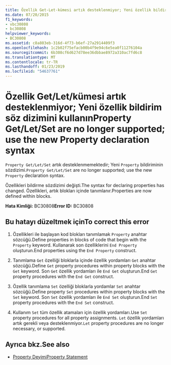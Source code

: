 ```yaml
---
title: Özellik Get-Let-kümesi artık desteklenmiyor; Yeni özellik bildirim söz dizimini kullanın
ms.date: 07/20/2015
f1_keywords:
- vbc30808
- bc30808
helpviewer_keywords:
- BC30808
ms.assetid: c8a803eb-316d-4f73-b6ef-27a2914409f3
ms.openlocfilehash: 1c2b02f75efacb00b4f9e94c6e5ea0f11276104a
ms.sourcegitcommit: 6b308cf6d627d78ee36dbbae8972a310ac7fd6c8
ms.translationtype: MT
ms.contentlocale: tr-TR
ms.lasthandoff: 01/23/2019
ms.locfileid: "54637761"
---
```

# <a name="property-getletset-are-no-longer-supported-use-the-new-property-declaration-syntax"></a><span data-ttu-id="3abbf-102">Özellik Get/Let/kümesi artık desteklenmiyor; Yeni özellik bildirim söz dizimini kullanın</span><span class="sxs-lookup"><span data-stu-id="3abbf-102">Property Get/Let/Set are no longer supported; use the new Property declaration syntax</span></span>
<span data-ttu-id="3abbf-103">`Property Get/Let/Set` artık desteklenmemektedir; Yeni `Property` bildiriminin sözdizimi.</span><span class="sxs-lookup"><span data-stu-id="3abbf-103">`Property Get/Let/Set` are no longer supported; use the new `Property` declaration syntax.</span></span>  
  
 <span data-ttu-id="3abbf-104">Özellikleri bildirme sözdizimi değişti.</span><span class="sxs-lookup"><span data-stu-id="3abbf-104">The syntax for declaring properties has changed.</span></span> <span data-ttu-id="3abbf-105">Özellikleri, artık blokları içinde tanımlanır.</span><span class="sxs-lookup"><span data-stu-id="3abbf-105">Properties are now defined within blocks.</span></span>  
  
 <span data-ttu-id="3abbf-106">**Hata Kimliği:** BC30808</span><span class="sxs-lookup"><span data-stu-id="3abbf-106">**Error ID:** BC30808</span></span>  
  
## <a name="to-correct-this-error"></a><span data-ttu-id="3abbf-107">Bu hatayı düzeltmek için</span><span class="sxs-lookup"><span data-stu-id="3abbf-107">To correct this error</span></span>  
  
1.  <span data-ttu-id="3abbf-108">Özellikleri ile başlayan kod blokları tanımlamak `Property` anahtar sözcüğü.</span><span class="sxs-lookup"><span data-stu-id="3abbf-108">Define properties in blocks of code that begin with the `Property` keyword.</span></span> <span data-ttu-id="3abbf-109">Kullanarak son özelliklerini `End Property` oluşturun.</span><span class="sxs-lookup"><span data-stu-id="3abbf-109">End properties using the `End Property` construct.</span></span>  
  
2.  <span data-ttu-id="3abbf-110">Tanımlama `Get` özelliği bloklarla içinde özellik yordamları `Get` anahtar sözcüğü.</span><span class="sxs-lookup"><span data-stu-id="3abbf-110">Define `Get` property procedures within property blocks with the `Get` keyword.</span></span> <span data-ttu-id="3abbf-111">Son `Get` özellik yordamları ile `End Get` oluşturun.</span><span class="sxs-lookup"><span data-stu-id="3abbf-111">End `Get` property procedures with the `End Get` construct.</span></span>  
  
3.  <span data-ttu-id="3abbf-112">Özellik tanımlama `Set` özelliği bloklarla yordamlar `Set` anahtar sözcüğü.</span><span class="sxs-lookup"><span data-stu-id="3abbf-112">Define property `Set` procedures within property blocks with the `Set` keyword.</span></span> <span data-ttu-id="3abbf-113">Son `Set` özellik yordamları ile `End Set` oluşturun.</span><span class="sxs-lookup"><span data-stu-id="3abbf-113">End `Set` property procedures with the `End Set` construct.</span></span>  
  
4.  <span data-ttu-id="3abbf-114">Kullanım `Set` tüm özellik atamaları için özellik yordamları.</span><span class="sxs-lookup"><span data-stu-id="3abbf-114">Use `Set` property procedures for all property assignments.</span></span> <span data-ttu-id="3abbf-115">`Let` özellik yordamları artık gerekli veya desteklenmiyor.</span><span class="sxs-lookup"><span data-stu-id="3abbf-115">`Let` property procedures are no longer necessary, or supported.</span></span>  
  
## <a name="see-also"></a><span data-ttu-id="3abbf-116">Ayrıca bkz.</span><span class="sxs-lookup"><span data-stu-id="3abbf-116">See also</span></span>
- [<span data-ttu-id="3abbf-117">Property Deyimi</span><span class="sxs-lookup"><span data-stu-id="3abbf-117">Property Statement</span></span>](../../visual-basic/language-reference/statements/property-statement.md)

